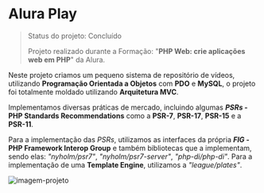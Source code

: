 # Alura Play

> Status do projeto: Concluído
> 
> Projeto realizado durante a Formação: "**PHP Web: crie aplicações web em PHP**" da Alura.

Neste projeto criamos um pequeno sistema de repositório de vídeos, utilizando **Programação Orientada a Objetos** com **PDO** e **MySQL**, o projeto foi totalmente moldado utilizando **Arquitetura MVC**.

Implementamos diversas práticas de mercado, incluindo algumas **_PSRs_ - PHP Standards Recommendations** como a **PSR-7**, **PSR-17**, **PSR-15** e a **PSR-11**. 

Para a implementação das _PSRs_, utilizamos as interfaces da própria **_FIG_ - PHP Framework Interop Group** e também bibliotecas que a implementam, sendo elas: _"nyholm/psr7"_, _"nyholm/psr7-server"_, _"php-di/php-di"_. Para a implementação de uma **Template Engine**, utilizamos a _"league/plates"_.

![imagem-projeto](https://i.imgur.com/ZCPR8Y4.png)
